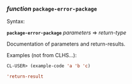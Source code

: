 ### <em>function</em> <strong>`package-error-package`</strong>

Syntax:

<strong>`package-error-package`</strong> <em>parameters</em> => <em>return-type</em>

Documentation of parameters and return-results.

Examples (not from CLHS...):

```lisp
CL-USER> (example-code 'a 'b 'c)

'return-result
```
